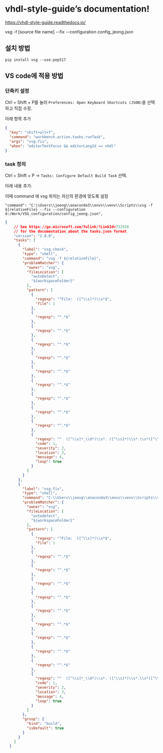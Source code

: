 # vhdl-style-guide’s documentation!

https://vhdl-style-guide.readthedocs.io/

vsg -f [source file name] --fix --configuration config_jeong.json

## 설치 방법

```pip install vsg --use-pep517```

## VS code에 적용 방법

### 단축키 설정

Ctrl + Shift + P를 눌러 `Preferences: Open Keyboard Shortcuts (JSON)`을 선택하고 직접 수정.

아래 항목 추가

``` json
{
  "key": "shift+alt+f",
  "command": "workbench.action.tasks.runTask",
  "args": "vsg-fix",
  "when": "editorTextFocus && editorLangId == vhdl"
}
```

### task 정의

Ctrl + Shift + P → `Tasks: Configure Default Build Task` 선택.

아래 내용 추가.

이때 command 에 vsg 위치는 자신의 환경에 맞도록 설정

```
"command": "C:\\Users\\jeong\\anaconda3\\envs\\venv\\Scripts\\vsg -f ${relativeFile} --fix --configuration d:/Work/VSG_configuration/config_jeong.json",
```

``` json
{
    // See https://go.microsoft.com/fwlink/?LinkId=733558
    // for the documentation about the tasks.json format
    "version": "2.0.0",
    "tasks": [
      {
        "label": "vsg-check",
        "type": "shell",
        "command": "vsg -f ${relativeFile}",
        "problemMatcher": {
          "owner": "vsg",
          "fileLocation": [
            "autoDetect",
            "${workspaceFolder}"
          ],
          "pattern": [
            {
              "regexp": "^File:  ([^\\s]*)\\s*$",
              "file": 1
            },
            {
              "regexp": "^.*$"
            },
            {
              "regexp": "^.*$"
            },
            {
              "regexp": "^.*$"
            },
            {
              "regexp": "^.*$"
            },
            {
              "regexp": "^.*$"
            },
            {
              "regexp": "^.*$"
            },
            {
              "regexp": "^.*$"
            },
            {
              "regexp": "^.*$"
            },
            {
              "regexp": "^.*$"
            },
            {
              "regexp": "^  ([^\\s]*_\\d*)\\s*. ([^\\s]*)\\s*.\\s*([^\\s]*) . (.*)$",
              "code": 1,
              "severity": 2,
              "location": 3,
              "message": 4,
              "loop": true
            }
          ]
        }
      },
      {
        "label": "vsg-fix",
        "type": "shell",
        "command": "C:\\Users\\jeong\\anaconda3\\envs\\venv\\Scripts\\vsg -f ${relativeFile} --fix --configuration d:/Work/VSG_configuration/config_jeong.json",
        "problemMatcher": {
          "owner": "vsg",
          "fileLocation": [
            "autodetect",
            "${workspaceFolder}"
          ],
          "pattern": [
            {
              "regexp": "^File:  ([^\\s]*)\\s*$",
              "file": 1
            },
            {
              "regexp": "^.*$"
            },
            {
              "regexp": "^.*$"
            },
            {
              "regexp": "^.*$"
            },
            {
              "regexp": "^.*$"
            },
            {
              "regexp": "^.*$"
            },
            {
              "regexp": "^.*$"
            },
            {
              "regexp": "^.*$"
            },
            {
              "regexp": "^.*$"
            },
            {
              "regexp": "^.*$"
            },
            {
              "regexp": "^  ([^\\s]*_\\d*)\\s*. ([^\\s]*)\\s*.\\s*([^\\s]*) . (.*)$",
              "code": 1,
              "severity": 2,
              "location": 3,
              "message": 4,
              "loop": true
            }
          ]
        },
        "group": {
          "kind": "build",
          "isDefault": true
        }
      }
    ]
  }
```  